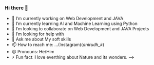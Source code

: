 ### Hi there 👋

- 🔭 I’m currently working on Web Development and JAVA
- 🌱 I’m currently learning AI and Machine Learning using Python
- 👯 I’m looking to collaborate on Web Development and JAVA Projects
- 🤔 I’m looking for help with 
- 💬 Ask me about My soft skills 
- 📫 How to reach me: ...(Instagram)(_anirudh_k_)
- 😄 Pronouns: He/Him
- ⚡ Fun fact: I love everthing about Nature and its wonders.
-->
